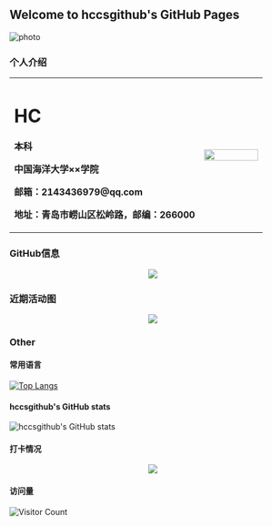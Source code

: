 ## Welcome to hccsgithub's GitHub Pages
![photo](https://gimg2.baidu.com/image_search/src=http%3A%2F%2Fimg.tuguaishou.com%2Fdesigner_upload_asset%2F15%2F71%2F49%2F13%2F94%2F9e%2F9e0d4ba65d6e4f59b4d899b58c47aad3.png%21w300_w%3Fauth_key%3D2208787200-0-0-9c9527fa9a187e147a13f147defb4b1c&refer=http%3A%2F%2Fimg.tuguaishou.com&app=2002&size=f9999,10000&q=a80&n=0&g=0n&fmt=auto?sec=1653010893&t=962e5181319e64184eea1c4d1db5daad)
### 个人介绍

<table border="0">
  <tr>
    <td width="75%">
      <h1>HC</h1>
      <p><b>本科</b></p>
      <p><b>中国海洋大学××学院</b></p>
      <p><b>邮箱：2143436979@qq.com</b></p>
      <p><b>地址：青岛市崂山区松岭路，邮编：266000</b></p>
    </td>
    <td width="25%">
      <img src="https://gimg2.baidu.com/image_search/src=http%3A%2F%2Fc-ssl.duitang.com%2Fuploads%2Fitem%2F202004%2F11%2F20200411200644_fyukv.jpg&refer=http%3A%2F%2Fc-ssl.duitang.com&app=2002&size=f9999,10000&q=a80&n=0&g=0n&fmt=auto?sec=1653010743&t=29b0ef6922cc83cfe9f8394db52924dc" width="100%">     
    </td>
  </tr>
</table>

### GitHub信息
<div align="center"> <img src="https://metrics.lecoq.io/hccsgithub?template=classic&config.timezone=Asia%2FShanghai"> </div>

### 近期活动图 

<!--（GitHub 活动统计图）-->
<div align="center"> <img src="https://activity-graph.herokuapp.com/graph?username=hccsgithub&theme=xcode" /> </div>

### Other

#### 常用语言
[![Top Langs](https://github-readme-stats.vercel.app/api/top-langs/?username=hccsgithub)](https://github.com/Christmas/github-readme-stats)

#### hccsgithub's GitHub stats
![hccsgithub's GitHub stats](https://github-readme-stats.vercel.app/api?username=hccsgithub&show_icons=true&theme=tokyonight)

#### 打卡情况
<div align="center"> <img src="https://github-readme-streak-stats.herokuapp.com/?user=hccsgithub" /> </div>

#### 访问量
![Visitor Count](https://profile-counter.glitch.me/hccsgithub/count.svg)
